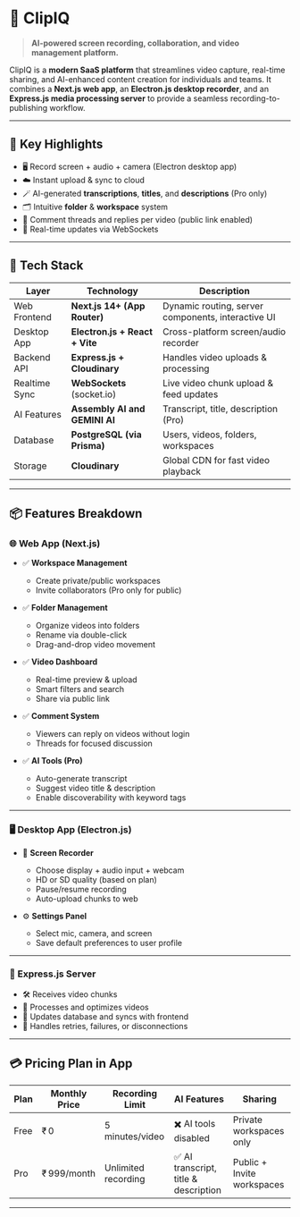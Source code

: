 # 🎥 ClipIQ

> **AI-powered screen recording, collaboration, and video management platform.**

ClipIQ is a **modern SaaS platform** that streamlines video capture, real-time sharing, and AI-enhanced content creation for individuals and teams. It combines a **Next.js web app**, an **Electron.js desktop recorder**, and an **Express.js media processing server** to provide a seamless recording-to-publishing workflow.

---

## 🧠 Key Highlights

- 🖥️ Record screen + audio + camera (Electron desktop app)
- ☁️ Instant upload & sync to cloud
- 🪄 AI-generated **transcriptions**, **titles**, and **descriptions** (Pro only)
- 🗂️ Intuitive **folder** & **workspace** system
- 💬 Comment threads and replies per video (public link enabled)
- 🔄 Real-time updates via WebSockets

---

## 🧩 Tech Stack

| Layer         | Technology              | Description                            |
|---------------|--------------------------|----------------------------------------|
| Web Frontend  | **Next.js 14+ (App Router)** | Dynamic routing, server components, interactive UI |
| Desktop App   | **Electron.js + React + Vite** | Cross-platform screen/audio recorder   |
| Backend API   | **Express.js + Cloudinary** | Handles video uploads & processing     |
| Realtime Sync | **WebSockets** (socket.io)     | Live video chunk upload & feed updates |
| AI Features   | **Assembly AI and GEMINI AI** | Transcript, title, description (Pro)   |
| Database      | **PostgreSQL (via Prisma)**    | Users, videos, folders, workspaces     |
| Storage       | **Cloudinary**                | Global CDN for fast video playback     |

---

## 📦 Features Breakdown

### 🌐 Web App (Next.js)

- ✅ **Workspace Management**  
  - Create private/public workspaces  
  - Invite collaborators (Pro only for public)

- ✅ **Folder Management**  
  - Organize videos into folders  
  - Rename via double-click  
  - Drag-and-drop video movement

- ✅ **Video Dashboard**  
  - Real-time preview & upload  
  - Smart filters and search  
  - Share via public link

- ✅ **Comment System**  
  - Viewers can reply on videos without login  
  - Threads for focused discussion

- ✅ **AI Tools (Pro)**  
  - Auto-generate transcript  
  - Suggest video title & description  
  - Enable discoverability with keyword tags

---

### 🖥️ Desktop App (Electron.js)

- 🎥 **Screen Recorder**  
  - Choose display + audio input + webcam  
  - HD or SD quality (based on plan)  
  - Pause/resume recording  
  - Auto-upload chunks to web

- ⚙️ **Settings Panel**  
  - Select mic, camera, and screen  
  - Save default preferences to user profile

---

### 🧪 Express.js Server

- 🛠️ Receives video chunks  
- 🧹 Processes and optimizes videos  
- 📡 Updates database and syncs with frontend  
- 🔁 Handles retries, failures, or disconnections

---

## 💳 Pricing Plan in App

| Plan     | Monthly Price | Recording Limit     | AI Features                      | Sharing              |
|----------|----------------|----------------------|----------------------------------|-----------------------|
| Free     | ₹ 0            | 5 minutes/video      | ✖️ AI tools disabled              | Private workspaces only |
| Pro      | ₹ 999/month    | Unlimited recording  | ✅ AI transcript, title & description | Public + Invite workspaces |

---

